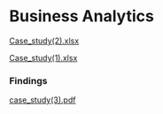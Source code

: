 # Business Analytics 

[Case_study(2).xlsx](https://github.com/Tashipalden/Projects/files/11535739/Project_2_Case_study_3.2.xlsx)

[Case_study(1).xlsx](https://github.com/Tashipalden/Projects/files/11535744/Project_2_Case_study_4.1.xlsx)
### Findings 
[case_study(3).pdf](https://github.com/Tashipalden/Projects/files/11535746/findings_case_study_4.3.pdf)
